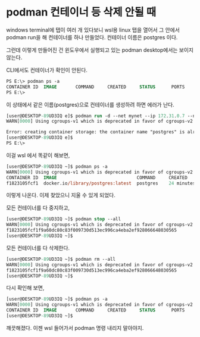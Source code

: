# podman 컨테이너 등 삭제 안될 때

windows terminal에 탭이 여러 개 있다보니 wsl용 linux 탭을 열어서 그 안에서 podman run을 해 컨테이너를 하나 만들었다. 컨테이너 이름은 postgres 이다.

그런데 이렇게 만들어진 건 윈도우에서 실행되고 있는 podman desktop에서는 보이지 않는다. 

CLI에서도 컨테이너가 확인이 안된다.

```ps
PS E:\> podman ps -a
CONTAINER ID  IMAGE       COMMAND     CREATED     STATUS      PORTS       NAMES
PS E:\>
```

이 상태에서 같은 이름(postgres)으로 컨테이너를 생성하려 하면 에러가 난다.

```ps
[user@DESKTOP-89UD3IQ e]$ podman run -d --net mynet --ip 172.31.0.7 --name postgres -p 43432:5432 -p 43022:22 -e POSTGRES_PASSWORD=My:s3Cr3t/ -e TZ=Asia/Seoul docker.io/library/postgres:latest
WARN[0000] Using cgroups-v1 which is deprecated in favor of cgroups-v2 with Podman v5 and will be removed in a future version. Set environment variable `PODMAN_IGNORE_CGROUPSV1_WARNING` to hide this warning.

Error: creating container storage: the container name "postgres" is already in use by f1823105fcf1f9a60dc80c83f009730d513ec996ca4eba2ef928066648030565. You have to remove that container to be able to reuse that name: that name is already in use, or use --replace to instruct Podman to do so.
[user@DESKTOP-89UD3IQ e]$
PS E:\>
```


이걸 wsl 에서 똑같이 해보면, 

```ps
[user@DESKTOP-89UD3IQ ~]$ podman ps -a
WARN[0000] Using cgroups-v1 which is deprecated in favor of cgroups-v2 with Podman v5 and will be removed in a future version. Set environment variable `PODMAN_IGNORE_CGROUPSV1_WARNING` to hide this warning.
CONTAINER ID  IMAGE                              COMMAND     CREATED         STATUS                    PORTS                                           NAMES
f1823105fcf1  docker.io/library/postgres:latest  postgres    24 minutes ago  Exited (0) 292 years ago  0.0.0.0:43022->22/tcp, 0.0.0.0:43432->5432/tcp  postgres
```

이렇게 나온다. 이제 찾았으니 지울 수 있게 되었다.

모든 컨테이너를 다 중지하고, 

```ps
[user@DESKTOP-89UD3IQ ~]$ podman stop --all
WARN[0000] Using cgroups-v1 which is deprecated in favor of cgroups-v2 with Podman v5 and will be removed in a future version. Set environment variable `PODMAN_IGNORE_CGROUPSV1_WARNING` to hide this warning.
f1823105fcf1f9a60dc80c83f009730d513ec996ca4eba2ef928066648030565
[user@DESKTOP-89UD3IQ ~]$
```

모든 컨테이너를 다 삭제한다.
```ps
[user@DESKTOP-89UD3IQ ~]$ podman rm --all
WARN[0000] Using cgroups-v1 which is deprecated in favor of cgroups-v2 with Podman v5 and will be removed in a future version. Set environment variable `PODMAN_IGNORE_CGROUPSV1_WARNING` to hide this warning.
f1823105fcf1f9a60dc80c83f009730d513ec996ca4eba2ef928066648030565
[user@DESKTOP-89UD3IQ ~]$
```

다시 확인해 보면,
```ps
[user@DESKTOP-89UD3IQ ~]$ podman ps -a
WARN[0000] Using cgroups-v1 which is deprecated in favor of cgroups-v2 with Podman v5 and will be removed in a future version. Set environment variable `PODMAN_IGNORE_CGROUPSV1_WARNING` to hide this warning.
CONTAINER ID  IMAGE       COMMAND     CREATED     STATUS      PORTS       NAMES
[user@DESKTOP-89UD3IQ ~]$
```

깨끗해졌다. 이젠 wsl 들어가서 podman 명령 내리지 말아야지.
